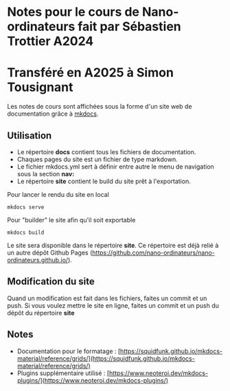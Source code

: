 # Notes pour le cours de Nano-ordinateurs fait par Sébastien Trottier A2024
# Transféré en A2025 à Simon Tousignant

Les notes de cours sont affichées sous la forme d'un site web de documentation grâce à [mkdocs](https://www.mkdocs.org/).

## Utilisation

- Le répertoire **docs** contient tous les fichiers de documentation.
- Chaques pages du site est un fichier de type markdown.
- Le fichier mkdocs.yml sert à définir entre autre le menu de navigation sous la section **nav:**
- Le répertoire **site** contient le build du site prêt à l'exportation.

Pour lancer le rendu du site en local 

`mkdocs serve`

Pour "builder" le site afin qu'il soit exportable

`mkdocs build`

Le site sera disponible dans le répertoire **site**. Ce répertoire est déjà relié à un autre dépôt Github Pages (https://github.com/nano-ordinateurs/nano-ordinateurs.github.io/).

## Modification du site

Quand un modification est fait dans les fichiers, faites un commit et un push. Si vous voulez mettre le site en ligne, faites un commit et un push du dépôt du répertoire **site**

## Notes

- Documentation pour le formatage : [https://squidfunk.github.io/mkdocs-material/reference/grids/](https://squidfunk.github.io/mkdocs-material/reference/grids/)
- Plugins supplémentaire utilisé : [https://www.neoteroi.dev/mkdocs-plugins/](https://www.neoteroi.dev/mkdocs-plugins/)
